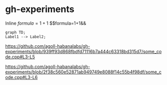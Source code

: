 # gh-experiments

Inline $formula=1+1$
$$formula=1+1&&

```mermaid
graph TD;
Label1 --> Label2;
```

https://github.com/agoll-habanalabs/gh-experiments/blob/939ff93d868fbdfd71116b7a444c63318bd315d7/some_code.cpp#L3-L5

https://github.com/agoll-habanalabs/gh-experiments/blob/2f38c560e52871ab949749e8088f14c55b4f98df/some_code.cpp#L3-L6
